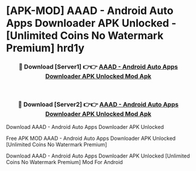 # [APK-MOD] AAAD - Android Auto Apps Downloader APK Unlocked - [Unlimited Coins No Watermark Premium] hrd1y



<div align="center">
<h3>🔴 Download [Server1] 👉👉 <a href="https://momento.my/?title=AAAD_-_Android_Auto_Apps_Downloader_APK_Unlocked">AAAD - Android Auto Apps Downloader APK Unlocked Mod Apk</a></h3><br>

<h3>🔴 Download [Server2] 👉👉 <a href="https://momento.my/?title=AAAD_-_Android_Auto_Apps_Downloader_APK_Unlocked">AAAD - Android Auto Apps Downloader APK Unlocked Mod Apk</a></h3>
</div>



Download AAAD - Android Auto Apps Downloader APK Unlocked 

Free APK MOD AAAD - Android Auto Apps Downloader APK Unlocked [Unlimited Coins No Watermark Premium]

Download AAAD - Android Auto Apps Downloader APK Unlocked [Unlimited Coins No Watermark Premium] Mod For Android
